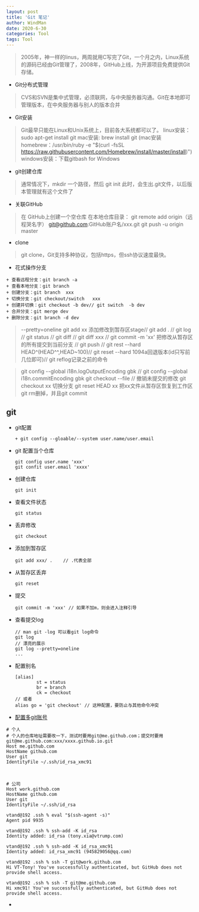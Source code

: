 ```yaml
---
layout: post
title: 'Git 笔记'
author: WindMan
date: 2020-6-30
categories: Tool
tags: Tool 
---
```

> 2005年，神一样的linus，两周就用C写完了Git，一个月之内，Linux系统的源码已经由Git管理了，2008年，GitHub上线，为开源项目免费提供Git存储。

+ Git分布式管理
> CVS和SVN是集中式管理，必须联网，与中央服务器沟通。Git在本地即可管理版本，在中央服务器与别人的版本合并 

+ Git安装
> Git最早只能在Linux和Unix系统上，目前各大系统都可以了。
> linux安装：sudo apt-get install git
> mac安装: brew install git (mac安装homebrew：/usr/bin/ruby -e "$(curl -fsSL https://raw.githubusercontent.com/Homebrew/install/master/install)")
> windows安装：下载gitbash for Windows

+ git创建仓库
> 通常情况下，mkdir 一个路径，然后 git  init 
> 此时，会生出.git文件，以后版本管理就有这个文件了

+ 关联GitHub
> 在 GitHub上创建一个空仓库
> 在本地仓库目录： git remote add origin（远程哭名字） git@github.com:GitHub账户名/xxx.git
> git push -u origin master

+ clone
> git clone，Git支持多种协议，包括https，但ssh协议速度最快。

+ 花式操作分支
```
+ 查看远程分支：git branch -a
+ 查看本地分支：git branch 
+ 创建分支：git branch  xxx
+ 切换分支：git checkout/switch   xxx
+ 创建并切换：git checkout -b dev// git switch  -b dev
+ 合并分支：git merge dev
+ 删除分支：git branch -d dev
```

> --pretty=oneline
git add xx 添加修改到暂存区stage// git add . // git log // git status // git diff // git diff xxx         // git commit -m 'xx' 把修改从暂存区的所有提交到当前分支 // git push // git rest --hard HEAD^(HEAD^^,HEAD~100)//  git reset --hard 1094a回退版本(id只写前几位即可)// git reflog记录之前的命令

> git config --global i18n.logOutputEncoding gbk //
> git config --global i18n.commitEncoding gbk
> git checkout --file // 撤销未提交的修改
> git checkout xx 切换分支
> git reset HEAD xx 把xx文件从暂存区恢复到工作区
> git rm删掉，并且git commit

## git

+ git配置

  ```
  + git config --gloable/--system user.name/user.email
  ```
+ git 配置当个仓库

  ```
  git config user.name 'xxx'
  git confit user.email 'xxxx'
  ```
+ 创建仓库

  ```
  git init 
  ```

+ 查看文件状态

  ```
  git status
  ```

+ 丢弃修改

  ```
  git checkout
  ```

+ 添加到暂存区

  ```
  git add xxx/ .    // .代表全部
  ```

+ 从暂存区丢弃

  ```
  git reset
  ```

+ 提交

  ```
  git commit -m 'xxx' // 如果不加m，则会进入注释引导
  ```

+ 查看提交log

  ```
  // man git -log 可以看git log命令
  git log
  // 漂亮的展示
  git log --pretty=oneline
  ...
  ```

+ 配置别名

  ```
  [alias]
          st = status
          br = branch
          ck = checkout
  // 或者
  alias go = 'git checkout' // 这种配置，要防止与其他命令冲突
  ```

+ [配置多git账号](https://www.jianshu.com/p/0bebcdb7c6a4)


```
# 个人
# 个人的仓库地址需要改一下，测试时要用git@me.github.com；提交时要用git@me.github.com:xxx/xxxx.github.io.git
Host me.github.com
HostName github.com
User git
IdentityFile ~/.ssh/id_rsa_xmc91



# 公司
Host work.github.com
HostName github.com
User git
IdentityFile ~/.ssh/id_rsa

vtand@192 .ssh % eval "$(ssh-agent -s)"
Agent pid 9935

vtand@192 .ssh % ssh-add -K id_rsa
Identity added: id_rsa (tony.xia@vtrump.com)

vtand@192 .ssh % ssh-add -K id_rsa_xmc91
Identity added: id_rsa_xmc91 (945829056@qq.com)

vtand@192 .ssh % ssh -T git@work.github.com
Hi VT-Tony! You've successfully authenticated, but GitHub does not provide shell access.

vtand@192 .ssh % ssh -T git@me.github.com
Hi xmc91! You've successfully authenticated, but GitHub does not provide shell access.

```


+